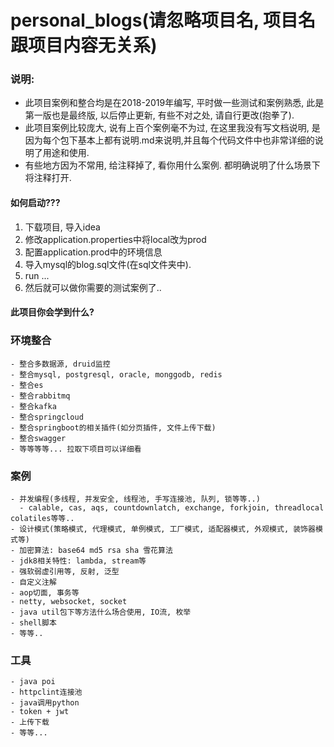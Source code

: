 # personal_blogs(请忽略项目名, 项目名跟项目内容无关系)

### 说明: 
  - 此项目案例和整合均是在2018-2019年编写, 平时做一些测试和案例熟悉, 此是第一版也是最终版, 以后停止更新, 有些不对之处, 请自行更改(抱拳了).
  - 此项目案例比较庞大, 说有上百个案例毫不为过, 在这里我没有写文档说明, 是因为每个包下基本上都有说明.md来说明,并且每个代码文件中也非常详细的说明了用途和使用.
  - 有些地方因为不常用, 给注释掉了, 看你用什么案例. 都明确说明了什么场景下将注释打开.
#### 如何启动???
  1. 下载项目, 导入idea
  2. 修改application.properties中将local改为prod
  3. 配置application.prod中的环境信息
  4. 导入mysql的blog.sql文件(在sql文件夹中). 
  4. run ...
  5. 然后就可以做你需要的测试案例了..

#### 此项目你会学到什么?
  ### 环境整合
    - 整合多数据源, druid监控
    - 整合mysql, postgresql, oracle, monggodb, redis
    - 整合es
    - 整合rabbitmq
    - 整合kafka
    - 整合springcloud
    - 整合springboot的相关插件(如分页插件, 文件上传下载)
    - 整合swagger
    - 等等等等... 拉取下项目可以详细看
  ### 案例
    - 并发编程(多线程, 并发安全, 线程池, 手写连接池, 队列, 锁等等..)
      - calable, cas, aqs, countdownlatch, exchange, forkjoin, threadlocal colatiles等等..
    - 设计模式(策略模式, 代理模式, 单例模式, 工厂模式, 适配器模式, 外观模式, 装饰器模式等)
    - 加密算法: base64 md5 rsa sha 雪花算法
    - jdk8相关特性: lambda, stream等
    - 强软弱虚引用等, 反射, 泛型
    - 自定义注解
    - aop切面, 事务等
    - netty, websocket, socket
    - java util包下等方法什么场合使用, IO流, 枚举
    - shell脚本
    - 等等..
    
  ### 工具
    - java poi
    - httpclint连接池
    - java调用python
    - token + jwt
    - 上传下载
    - 等等...
